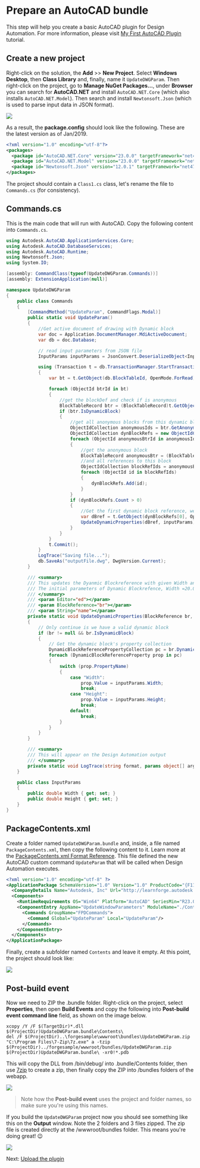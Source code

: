 # Prepare an AutoCAD bundle

This step will help you create a basic AutoCAD plugin for Design Automation. For more information, please visit [My First AutoCAD Plugin](https://knowledge.autodesk.com/support/autocad/learn-explore/caas/simplecontent/content/my-first-autocad-plug-overview.html) tutorial.

## Create a new project

Right-click on the solution, the **Add** >> **New Project**. Select **Windows Desktop**, then **Class Library** and, finally, name it `UpdateDWGParam`. Then right-click on the project, go to **Manage NuGet Packages...**, under **Browser** you can search for **AutoCAD.NET** and install `AutoCAD.NET.Core` (which also installs `AutoCAD.NET.Model`). Then search and install `Newtonsoft.Json` (which is used to parse input data in JSON format).

![](_media/designautomation/autocad/new_project.gif)

As a result, the **package.config** should look like the following. These are the latest version as of Jan/2019.

```xml
<?xml version="1.0" encoding="utf-8"?>
<packages>
  <package id="AutoCAD.NET.Core" version="23.0.0" targetFramework="net47" />
  <package id="AutoCAD.NET.Model" version="23.0.0" targetFramework="net47" />
  <package id="Newtonsoft.Json" version="12.0.1" targetFramework="net47" />
</packages>
```

The project should contain a `Class1.cs` class, let's rename the file to `Commands.cs` (for consistency). 

## Commands.cs

This is the main code that will run with AutoCAD. Copy the following content into `Commands.cs`.

```csharp
using Autodesk.AutoCAD.ApplicationServices.Core;
using Autodesk.AutoCAD.DatabaseServices;
using Autodesk.AutoCAD.Runtime;
using Newtonsoft.Json;
using System.IO;

[assembly: CommandClass(typeof(UpdateDWGParam.Commands))]
[assembly: ExtensionApplication(null)]

namespace UpdateDWGParam
{
    public class Commands
    {
        [CommandMethod("UpdateParam", CommandFlags.Modal)]
        public static void UpdateParam()
        {
            //Get active document of drawing with Dynamic block
            var doc = Application.DocumentManager.MdiActiveDocument;
            var db = doc.Database;

            // read input parameters from JSON file
            InputParams inputParams = JsonConvert.DeserializeObject<InputParams>(File.ReadAllText("params.json"));

            using (Transaction t = db.TransactionManager.StartTransaction())
            {
                var bt = t.GetObject(db.BlockTableId, OpenMode.ForRead) as BlockTable;

                foreach (ObjectId btrId in bt)
                {
                    //get the blockDef and check if is anonymous
                    BlockTableRecord btr = (BlockTableRecord)t.GetObject(btrId, OpenMode.ForRead);
                    if (btr.IsDynamicBlock)
                    {
                        //get all anonymous blocks from this dynamic block
                        ObjectIdCollection anonymousIds = btr.GetAnonymousBlockIds();
                        ObjectIdCollection dynBlockRefs = new ObjectIdCollection();
                        foreach (ObjectId anonymousBtrId in anonymousIds)
                        {
                            //get the anonymous block
                            BlockTableRecord anonymousBtr = (BlockTableRecord)t.GetObject(anonymousBtrId, OpenMode.ForRead);
                            //and all references to this block
                            ObjectIdCollection blockRefIds = anonymousBtr.GetBlockReferenceIds(true, true);
                            foreach (ObjectId id in blockRefIds)
                            {
                                dynBlockRefs.Add(id);
                            }
                        }
                        if (dynBlockRefs.Count > 0)
                        {
                            //Get the first dynamic block reference, we have only one Dyanmic Block reference in Drawing
                            var dBref = t.GetObject(dynBlockRefs[0], OpenMode.ForWrite) as BlockReference;
                            UpdateDynamicProperties(dBref, inputParams);
                        }
                    }
                }
                t.Commit();
            }
            LogTrace("Saving file...");
            db.SaveAs("outputFile.dwg", DwgVersion.Current);
        }

        /// <summary>
        /// This updates the Dyanmic Blockreference with given Width and Height
        /// The initial parameters of Dynamic Blockrefence, Width =20.00 and Height =40.00
        /// </summary>
        /// <param Editor="ed"></param>
        /// <param BlockReference="br"></param>
        /// <param String="name"></param>
        private static void UpdateDynamicProperties(BlockReference br, InputParams inputParams)
        {
            // Only continue is we have a valid dynamic block
            if (br != null && br.IsDynamicBlock)
            {
                // Get the dynamic block's property collection
                DynamicBlockReferencePropertyCollection pc = br.DynamicBlockReferencePropertyCollection;
                foreach (DynamicBlockReferenceProperty prop in pc)
                {
                    switch (prop.PropertyName)
                    {
                        case "Width":
                            prop.Value = inputParams.Width;
                            break;
                        case "Height":
                            prop.Value = inputParams.Height;
                            break;
                        default:
                            break;
                    }
                }
            }
        }

        /// <summary>
        /// This will appear on the Design Automation output
        /// </summary>
        private static void LogTrace(string format, params object[] args) { Application.DocumentManager.MdiActiveDocument.Editor.WriteMessage(format, args); }
    }

    public class InputParams
    {
        public double Width { get; set; }
        public double Height { get; set; }
    }
}
```

## PackageContents.xml

Create a folder named `UpdateDWGParam.bundle` and, inside, a file named `PackageContents.xml`, then copy the following content to it. Learn more at the [PackageContents.xml Format Reference](https://knowledge.autodesk.com/search-result/caas/CloudHelp/cloudhelp/2016/ENU/AutoCAD-Customization/files/GUID-BC76355D-682B-46ED-B9B7-66C95EEF2BD0-htm.html). This file defined the new AutoCAD custom command `UpdateParam` that will be called when Design Automation executes.

```xml
<?xml version="1.0" encoding="utf-8" ?>
<ApplicationPackage SchemaVersion="1.0" Version="1.0" ProductCode="{F11EA57A-1E7E-4B6D-8E81-986B071E3E07}" Name="AutoCADDesignAutomation" Description="Sample Plugin for AutoCAD" Author="learnforge.autodesk.io>">
  <CompanyDetails Name="Autodesk, Inc" Url="http://learnforge.autodesk.io" Email="forge.help@autodesk.com"/>
  <Components>
    <RuntimeRequirements OS="Win64" Platform="AutoCAD" SeriesMin="R23.0" SeriesMax="R23.0"/>
    <ComponentEntry AppName="UpdateWindowParameters" ModuleName="./Contents/UpdateDWGParam.dll" AppDescription="AutoCAD .NET App to update parameters of Dynamic blockreference in AutoCAD Drawing" LoadOnCommandInvocation="True" LoadOnAutoCADStartup="True">
      <Commands GroupName="FPDCommands">
        <Command Global="UpdateParam" Local="UpdateParam"/>
      </Commands>
    </ComponentEntry>
  </Components>
</ApplicationPackage>
```

Finally, create a subfolder named `Contents` and leave it empty. At this point, the project should look like:

![](_media/designautomation/autocad/bundle_folders.png)

## Post-build event

Now we need to ZIP the .bundle folder. Right-click on the project, select **Properties**, then open **Build Events** and copy the following into **Post-build event command line** field, as shown on the image below.

```
xcopy /Y /F $(TargetDir)*.dll $(ProjectDir)UpdateDWGParam.bundle\Contents\
del /F $(ProjectDir)..\forgesample\wwwroot\bundles\UpdateDWGParam.zip
"C:\Program Files\7-Zip\7z.exe" a -tzip $(ProjectDir)../forgesample/wwwroot/bundles/UpdateDWGParam.zip  $(ProjectDir)UpdateDWGParam.bundle\ -xr0!*.pdb
```

This will copy the DLL from /bin/debug/ into .bundle/Contents folder, then use [7zip](https://www.7-zip.org/) to create a zip, then finally copy the ZIP into /bundles folders of the webapp.

![](_media/designautomation/autocad/post_build.png)

> Note how the **Post-build event** uses the project and folder names, so make sure you're using this names.

If you build the `UpdateDWGParam` project now you should see something like this on the **Output** window. Note the 2 folders and 3 files zipped. The zip file is created directly at the /wwwroot/bundles folder. This means you're doing great! :wink:

![](_media/designautomation/autocad/build_output.png)

Next: [Upload the plugin](designautomation/appbundle/netcore)